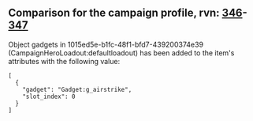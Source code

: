 ## Comparison for the campaign profile, rvn: [346](https://github.com/PRO100KatYT/FortniteProfileRevisions/tree/main/profiles/campaign/346%20campaign.json)-[347](https://github.com/PRO100KatYT/FortniteProfileRevisions/tree/main/profiles/campaign/347%20campaign.json)

Object gadgets in 1015ed5e-b1fc-48f1-bfd7-439200374e39 (CampaignHeroLoadout:defaultloadout) has been added to the item's attributes with the following value:

```
[
  {
    "gadget": "Gadget:g_airstrike",
    "slot_index": 0
  }
]
```

<br><br>
